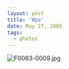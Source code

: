 ```yaml
---
layout: post
title: 'Ира'
date: May 27, 2005
tags:
  - photos
---
```


![F0063-0009.jpg](upload://F0063-0009.jpg)

